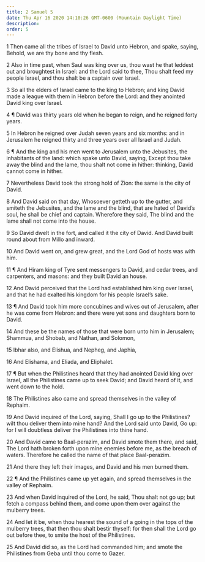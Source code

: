 ```yaml
---
title: 2 Samuel 5
date: Thu Apr 16 2020 14:10:26 GMT-0600 (Mountain Daylight Time)
description: 
order: 5
---
```


<p>
  1 Then came all the tribes of Israel to David unto Hebron, and spake, saying,
  Behold, we are thy bone and thy flesh.
</p>
<p>
  2 Also in time past, when Saul was king over us, thou wast he that leddest out
  and broughtest in Israel: and the Lord said to thee, Thou shalt feed my people
  Israel, and thou shalt be a captain over Israel.
</p>
<p>
  3 So all the elders of Israel came to the king to Hebron; and king David made
  a league with them in Hebron before the Lord: and they anointed David king
  over Israel.
</p>
<p>
  4 &#xB6; David was thirty years old when he began to reign, and he reigned
  forty years.
</p>
<p>
  5 In Hebron he reigned over Judah seven years and six months: and in Jerusalem
  he reigned thirty and three years over all Israel and Judah.
</p>
<p>
  6 &#xB6; And the king and his men went to Jerusalem unto the Jebusites, the
  inhabitants of the land: which spake unto David, saying, Except thou take away
  the blind and the lame, thou shalt not come in hither: thinking, David cannot
  come in hither.
</p>
<p>
  7 Nevertheless David took the strong hold of Zion: the same is the city of
  David.
</p>
<p>
  8 And David said on that day, Whosoever getteth up to the gutter, and smiteth
  the Jebusites, and the lame and the blind, that are hated of David&#x2019;s
  soul, he shall be chief and captain. Wherefore they said, The blind and the
  lame shall not come into the house.
</p>
<p>
  9 So David dwelt in the fort, and called it the city of David. And David built
  round about from Millo and inward.
</p>
<p>
  10 And David went on, and grew great, and the Lord God of hosts was with him.
</p>
<span></span>
<p>
  11 &#xB6; And Hiram king of Tyre sent messengers to David, and cedar trees,
  and carpenters, and masons: and they built David an house.
</p>
<p>
  12 And David perceived that the Lord had established him king over Israel, and
  that he had exalted his kingdom for his people Israel&#x2019;s sake.
</p>
<p>
  13 &#xB6; And David took him more concubines and wives out of Jerusalem, after
  he was come from Hebron: and there were yet sons and daughters born to David.
</p>
<p>
  14 And these be the names of those that were born unto him in Jerusalem;
  Shammua, and Shobab, and Nathan, and Solomon,
</p>
<p>15 Ibhar also, and Elishua, and Nepheg, and Japhia,</p>
<p>16 And Elishama, and Eliada, and Eliphalet.</p>
<p>
  17 &#xB6; But when the Philistines heard that they had anointed David king
  over Israel, all the Philistines came up to seek David; and David heard of it,
  and went down to the hold.
</p>
<p>
  18 The Philistines also came and spread themselves in the valley of Rephaim.
</p>
<p>
  19 And David inquired of the Lord, saying, Shall I go up to the Philistines?
  wilt thou deliver them into mine hand? And the Lord said unto David, Go up:
  for I will doubtless deliver the Philistines into thine hand.
</p>
<p>
  20 And David came to Baal-perazim, and David smote them there, and said, The
  Lord hath broken forth upon mine enemies before me, as the breach of waters.
  Therefore he called the name of that place Baal-perazim.
</p>
<p>21 And there they left their images, and David and his men burned them.</p>
<p>
  22 &#xB6; And the Philistines came up yet again, and spread themselves in the
  valley of Rephaim.
</p>
<p>
  23 And when David inquired of the Lord, he said, Thou shalt not go up; but
  fetch a compass behind them, and come upon them over against the mulberry
  trees.
</p>
<p>
  24 And let it be, when thou hearest the sound of a going in the tops of the
  mulberry trees, that then thou shalt bestir thyself: for then shall the Lord
  go out before thee, to smite the host of the Philistines.
</p>
<p>
  25 And David did so, as the Lord had commanded him; and smote the Philistines
  from Geba until thou come to Gazer.
</p>
